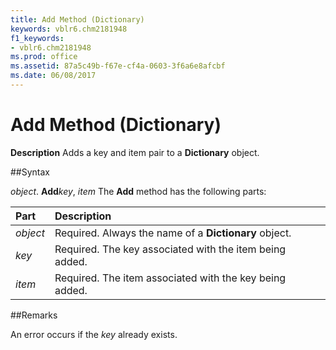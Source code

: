 ```yaml
---
title: Add Method (Dictionary)
keywords: vblr6.chm2181948
f1_keywords:
- vblr6.chm2181948
ms.prod: office
ms.assetid: 87a5c49b-f67e-cf4a-0603-3f6a6e8afcbf
ms.date: 06/08/2017
---
```



# Add Method (Dictionary)



 **Description**
Adds a key and item pair to a  **Dictionary** object.

##Syntax

_object_. **Add**_key_, _item_
The  **Add** method has the following parts:


|**Part**|**Description**|
|:-----|:-----|
| _object_|Required. Always the name of a  **Dictionary** object.|
| _key_|Required. The key associated with the item being added.|
| _item_|Required. The item associated with the key being added.|

##Remarks

An error occurs if the  _key_ already exists.

